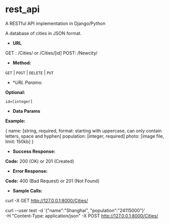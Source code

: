 # rest_api
A RESTful API implementation in Django/Python

A database of cities in JSON format.

* **URL**

GET : /Cities/ or /Cities/[id]
POST: /Newcity/

* **Method:**

`GET` | `POST` | `DELETE` | `PUT`

* **URL Params:*

**Optional:**
 
`id=[integer]`

* **Data Params**

**Example:**

{
    name: [string, required, format: starting with uppercase, can only contain letters, space and hyphen]
    population: [integer, required]
    photo: [image file, limit: 150kb]
}

* **Success Response:**

**Code:** 200 (OK) or 201 (Created)

* **Error Response:**

**Code:** 400 (Bad Request) or 201 (Not Found)

* **Sample Calls:**

curl -X GET http://127.0.0.1:8000/Cities/

curl --user test -d '{"name":"Shanghai", "population":"24115000"}' \
-H "Content-Type: application/json" -X POST http://127.0.0.1:8000/Cities/
